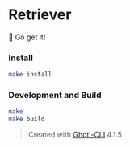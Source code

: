 # Retriever

:tennis: Go get it!

### Install

```bash
make install
```

### Development and Build

```bash
make
make build
```

> Created with [Ghoti-CLI](https://github.com/WMXPY/Ghoti-CLI/) 4.1.5
